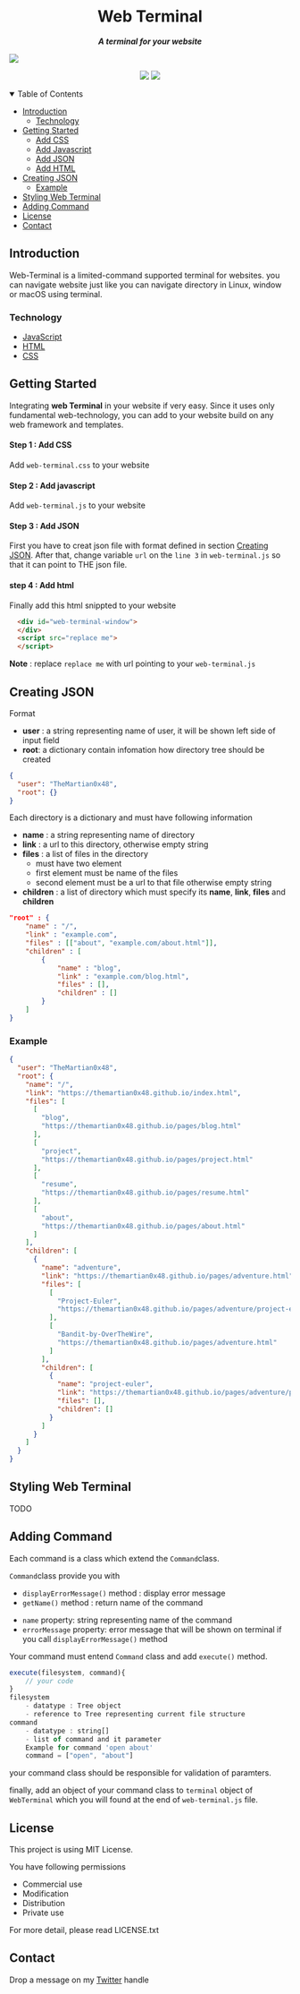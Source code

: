 <p align="center">
  <h1 align="center">Web Terminal</h1>
  <p align="center">
      <b><i>A terminal for your website</i></b>
    <br />
  </p>
</p>


![](web-terminal.png)

<p align="center">
      <img  src="https://forthebadge.com/images/badges/made-with-javascript.svg"> 
  <img  src="https://forthebadge.com/images/badges/built-with-love.svg">
</p>
<details open="open">
  <summary>Table of Contents</summary>
  <ul>
    <li>
      <a href="#introduction">Introduction</a>
      <ul>
        <li><a href="#technology">Technology</a></li>
      </ul>
    </li>
    <li>
      <a href="#getting-started">Getting Started</a>
      <ul>
        <li><a href="#step-1--add-css">Add CSS</a></li>
        <li><a href="#step-2--add-javascript">Add Javascript</a></li>
          <li><a href="#step-3--add-json">Add JSON</a></li>
          <li><a href="#step-4--add-html">Add HTML</a></li>
      </ul>
    </li>
    <li><a href="#creating-json">Creating JSON</a>
        <ul>
        <li><a href="#example">Example</a></li>
      </ul>
     </li>
  <li><a href="#styling-web-terminal">Styling Web Terminal</a></li>
  <li><a href="#adding-command">Adding Command</a></li>
    <li><a href="#license">License</a></li>
    <li><a href="#contact">Contact</a></li>
  </ul>
</details>




## Introduction

Web-Terminal is a limited-command supported terminal for websites. you can navigate website just like you can navigate directory in Linux, window or macOS using terminal.


### Technology
- [JavaScript](https://www.javascript.com/)
- [HTML](https://html.spec.whatwg.org/)
- [CSS](https://developer.mozilla.org/en-US/docs/Web/CSS)

## Getting Started

Integrating **web Terminal** in your website if very easy.  Since it uses only fundamental web-technology, you can add to your website build on any web framework and templates.

#### Step 1 : Add CSS

Add `web-terminal.css` to your website

#### Step 2 : Add javascript

Add `web-terminal.js`  to your website

#### Step 3 : Add JSON

First you have to creat json file with format defined in section [Creating JSON](#creating-json). After that, change variable `url` on the `line 3` in `web-terminal.js` so that it can point to THE json file.

#### step 4 : Add html

Finally add this html snippted to your website

```html
  <div id="web-terminal-window">
  </div>
  <script src="replace me">
  </script>
```

**Note** : replace `replace me` with url pointing to your `web-terminal.js`

## Creating JSON 

Format

- **user** : a string representing name of user, it will be shown left side of input field
- **root**: a dictionary contain infomation how directory tree should be created

```json
{
  "user": "TheMartian0x48",
  "root": {}
}
```

Each directory is a dictionary and must have following information

* **name** : a string representing name of directory
* **link** : a url to this directory, otherwise empty string
* **files** : a list of files in the directory
  * must have two element
  * first element must be name of the files
  * second element must  be a url to that file otherwise empty string 
* **children** : a list of directory which must specify its **name**, **link**, **files** and **children**

```json
"root" : {
    "name" : "/",
    "link" : "example.com",
    "files" : [["about", "example.com/about.html"]],
    "children" : [
        {
            "name" : "blog",
            "link" : "example.com/blog.html",
            "files" : [],
            "children" : []
        }
    ]
}
```

### Example

```json
{
  "user": "TheMartian0x48",
  "root": {
    "name": "/",
    "link": "https://themartian0x48.github.io/index.html",
    "files": [
      [
        "blog",
        "https://themartian0x48.github.io/pages/blog.html"
      ],
      [
        "project",
        "https://themartian0x48.github.io/pages/project.html"
      ],
      [
        "resume",
        "https://themartian0x48.github.io/pages/resume.html"
      ],
      [
        "about",
        "https://themartian0x48.github.io/pages/about.html"
      ]
    ],
    "children": [
      {
        "name": "adventure",
        "link": "https://themartian0x48.github.io/pages/adventure.html",
        "files": [
          [
            "Project-Euler",
            "https://themartian0x48.github.io/pages/adventure/project-euler.html"
          ],
          [
            "Bandit-by-OverTheWire",
            "https://themartian0x48.github.io/pages/adventure.html"
          ]
        ],
        "children": [
          {
            "name": "project-euler",
            "link": "https://themartian0x48.github.io/pages/adventure/project-euler.html",
            "files": [],
            "children": []
          }
        ]
      }
    ]
  }
}
```



## Styling Web Terminal

TODO

## Adding Command

Each command is a class which extend the `Command`class. 

`Command`class provide you with 

* `displayErrorMessage()` method : display error message
* `getName()` method : return name of the command

- `name` property: string representing name of the command
- `errorMessage` property: error message that will be shown on terminal if you call  `displayErrorMessage()` method

Your command must entend `Command` class and add `execute()` method.

```javascript
execute(filesystem, command){
    // your code
}
filesystem 
	- datatype : Tree object
	- reference to Tree representing current file structure
command 
	- datatype : string[]
	- list of command and it parameter
    Example for command 'open about'
	command = ["open", "about"]
```

your command class should be responsible for validation of paramters. 

finally, add an object of your command class to `terminal` object of `WebTerminal` which you will found at the end of `web-terminal.js` file.

## License

This project is using MIT License.

You have following permissions

- Commercial use
- Modification 
- Distribution 
- Private use 

For more detail, please read LICENSE.txt

## Contact

Drop a message on my [Twitter](https://twitter.com/TheMartian0x48) handle

